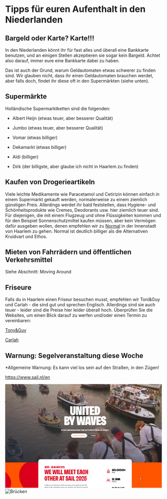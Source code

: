 # Tipps für euren Aufenthalt in den Niederlanden

## Bargeld oder Karte? Karte!!!

In den Niederlanden könnt ihr für fast alles und überall eine Bankkarte benutzen, und an einigen Stellen akzeptieren sie sogar kein Bargeld.
Achtet also darauf, immer eure eine Bankkarte dabei zu haben.

Das ist auch der Grund, warum Geldautomaten etwas schwerer zu finden sind. Wir glauben nicht, dass ihr einen Geldautomaten brauchen werdet, aber falls doch, findet ihr diese oft in den Supermärkten (siehe unten).



## Supermärkte

Holländische Supermarktketten sind die folgenden:

- Albert Heijn (etwas teuer, aber besserer Qualität)

- Jumbo (etwas teuer, aber besserer Qualität)

- Vomar (etwas billiger)

- Dekamarkt (etwas billiger)

- Aldi (billiger)

- Dirk (der billigste, aber glaube ich nicht in Haarlem zu finden)


## Kaufen von Drogerieartikeln

Viele leichte Medikamente wie Paracetamol und Cetirizin können einfach in einem Supermarkt gekauft werden, normalerweise zu einem ziemlich günstigen Preis.
Allerdings werdet ihr bald feststellen, dass Hygiene- und Schönheitsprodukte wie Cremes, Deodorants usw. hier ziemlich teuer sind.
Für diejenigen, die mit einem Flugzeug und ohne Flüssigkeiten kommen und für den Beispiel Sonnenschutzmittel kaufen müssen, aber kein Vermögen dafür ausgeben wollen, denen empfehlen wir zu [Normal](https://maps.app.goo.gl/kwmmrhafgm58ibpf8) in der Innenstadt von Haarlem zu gehen. Normal ist deutlich billiger als die Alternativen Kruidvart und Ethos.


## Mieten von Fahrrädern und öffentlichen Verkehrsmittel

Siehe Abschnitt: Moving Around


## Friseure

Falls du in Haarlem einen Friseur besuchen musst, empfehlen wir Toni&Guy und Carlah - die sind gut und sprechen Englisch. Allerdings sind sie auch teuer -  leider sind die Preise hier leider überall hoch.
Überprüfen Sie die Websites, um einen Blick darauf zu werfen und/oder einen Termin zu vereinbaren:

[Tony&Guy](https://www.toniandguy.nl/salon/haarlem/)

[Carlah](https://carlah.nl/nl/)


## Warnung: Segelveranstaltung diese Woche

*Allgemeine Warnung: Es kann viel los sein auf den Straßen, in den Zügen!

https://www.sail.nl/en

![Segel](Picture1.png) ![Brücken](Picture2.png)




